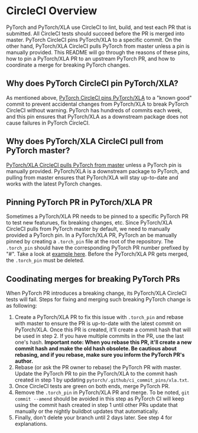 # CircleCI Overview
PyTorch and PyTorch/XLA use CircleCI to lint, build, and test each PR that is submitted. All CircleCI tests should succeed before the PR is merged into master. PyTorch CircleCI pins PyTorch/XLA to a specific commit. On the other hand, PyTorch/XLA CircleCI pulls PyTorch from master unless a pin is manually provided. This README will go through the reasons of these pins, how to pin a PyTorch/XLA PR to an upstream PyTorch PR, and how to coordinate a merge for breaking PyTorch changes.

## Why does PyTorch CircleCI pin PyTorch/XLA?
As mentioned above, [PyTorch CircleCI pins PyTorch/XLA](https://github.com/pytorch/pytorch/blob/master/.jenkins/pytorch/common_utils.sh#L119) to a "known good" commit to prevent accidental changes from PyTorch/XLA to break PyTorch CircleCI without warning. PyTorch has hundreds of commits each week, and this pin ensures that PyTorch/XLA as a downstream package does not cause failures in PyTorch CircleCI.

## Why does PyTorch/XLA CircleCI pull from PyTorch master?
[PyTorch/XLA CircleCI pulls PyTorch from master](https://github.com/pytorch/xla/blob/f3415929683880192b63b285921c72439af55bf0/.circleci/common.sh#L15) unless a PyTorch pin is manually provided. PyTorch/XLA is a downstream package to PyTorch, and pulling from master ensures that PyTorch/XLA will stay up-to-date and works with the latest PyTorch changes.

## Pinning PyTorch PR in PyTorch/XLA PR
Sometimes a PyTorch/XLA PR needs to be pinned to a specific PyTorch PR to test new featurues, fix breaking changes, etc. Since PyTorch/XLA CircleCI pulls from PyTorch master by default, we need to manually provided a PyTorch pin. In a PyTorch/XLA PR, PyTorch an be manually pinned by creating a `.torch_pin` file at the root of the repository. The `.torch_pin` should have the corresponding PyTorch PR number prefixed by "#". Take a look at [example here](https://github.com/pytorch/xla/pull/3792/commits/40f41fb98b0f2386d287eeac0bae86e873d4a9d8). Before the PyTorch/XLA PR gets merged, the `.torch_pin` must be deleted.

## Coodinating merges for breaking PyTorch PRs
When PyTorch PR introduces a breaking change, its PyTorch/XLA CircleCI tests will fail. Steps for fixing and merging such breaking PyTorch change is as following:
1. Create a PyTorch/XLA PR to fix this issue with `.torch_pin` and rebase with master to ensure the PR is up-to-date with the latest commit on PyTorch/XLA. Once this PR is created, it'll create a commit hash that will be used in step 2. If you have multiple commits in the PR, use the last one's hash. **Important note: When you rebase this PR, it'll create a new commit hash and make the old hash obsolete. Be cautious about rebasing, and if you rebase, make sure you inform the PyTorch PR's author.**
2. Rebase (or ask the PR owner to rebase) the PyTorch PR with master. Update the PyTorch PR to pin the PyTorch/XLA to the commit hash created in step 1 by updating `pytorch/.github/ci_commit_pins/xla.txt`.
3. Once CircleCI tests are green on both ends, merge PyTorch PR.
4. Remove the `.torch_pin` in PyTorch/XLA PR and merge. To be noted, `git commit --amend` should be avoided in this step as PyTorch CI will keep using the commit hash created in step 1 until other PRs update that manually or the nightly buildbot updates that automatically.
5. Finally, don't delete your branch until 2 days later. See step 4 for explanations.
